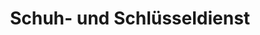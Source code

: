 ---
title: "Schuh- und Schlüsseldienst"
url: /hueckeswagen/schuh-und-schluesseldienst/
shop: Eisenwaren
---